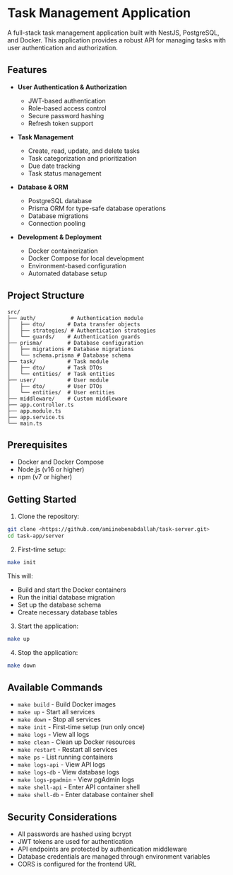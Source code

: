 # Task Management Application

A full-stack task management application built with NestJS, PostgreSQL, and Docker. This application provides a robust API for managing tasks with user authentication and authorization.

## Features

- **User Authentication & Authorization**
  - JWT-based authentication
  - Role-based access control
  - Secure password hashing
  - Refresh token support

- **Task Management**
  - Create, read, update, and delete tasks
  - Task categorization and prioritization
  - Due date tracking
  - Task status management

- **Database & ORM**
  - PostgreSQL database
  - Prisma ORM for type-safe database operations
  - Database migrations
  - Connection pooling

- **Development & Deployment**
  - Docker containerization
  - Docker Compose for local development
  - Environment-based configuration
  - Automated database setup

## Project Structure

```
src/
├── auth/           # Authentication module
│   ├── dto/       # Data transfer objects
│   ├── strategies/ # Authentication strategies
│   └── guards/    # Authentication guards
├── prisma/        # Database configuration
│   ├── migrations # Database migrations
│   └── schema.prisma # Database schema
├── task/          # Task module
│   ├── dto/       # Task DTOs
│   └── entities/  # Task entities
├── user/          # User module
│   ├── dto/       # User DTOs
│   └── entities/  # User entities
├── middleware/    # Custom middleware
├── app.controller.ts
├── app.module.ts
├── app.service.ts
└── main.ts
```

## Prerequisites

- Docker and Docker Compose
- Node.js (v16 or higher)
- npm (v7 or higher)


## Getting Started

1. Clone the repository:
```bash
git clone <https://github.com/amiinebenabdallah/task-server.git>
cd task-app/server
```

2. First-time setup:
```bash
make init
```
This will:
- Build and start the Docker containers
- Run the initial database migration
- Set up the database schema
- Create necessary database tables

3. Start the application:
```bash
make up
```

4. Stop the application:
```bash
make down
```

## Available Commands

- `make build` - Build Docker images
- `make up` - Start all services
- `make down` - Stop all services
- `make init` - First-time setup (run only once)
- `make logs` - View all logs
- `make clean` - Clean up Docker resources
- `make restart` - Restart all services
- `make ps` - List running containers
- `make logs-api` - View API logs
- `make logs-db` - View database logs
- `make logs-pgadmin` - View pgAdmin logs
- `make shell-api` - Enter API container shell
- `make shell-db` - Enter database container shell


## Security Considerations

- All passwords are hashed using bcrypt
- JWT tokens are used for authentication
- API endpoints are protected by authentication middleware
- Database credentials are managed through environment variables
- CORS is configured for the frontend URL
